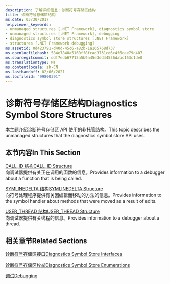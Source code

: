 ```yaml
---
description: 了解详细信息：诊断符号存储区结构
title: 诊断符号存储区结构
ms.date: 03/30/2017
helpviewer_keywords:
- unmanaged structures [.NET Framework], diagnostics symbol store
- unmanaged structures [.NET Framework], debugging
- diagnostics symbol store structures [.NET Framework]
- structures [.NET Framework debugging]
ms.assetid: 0d423791-d40d-45c6-a82b-1a165768d737
ms.openlocfilehash: 584e7840a5160ff8fcad3731cd6c4f6cae79d407
ms.sourcegitcommit: ddf7edb67715a5b9a45e3dd44536dabc153c1de0
ms.translationtype: MT
ms.contentlocale: zh-CN
ms.lasthandoff: 02/06/2021
ms.locfileid: "99800391"
---
```

# <a name="diagnostics-symbol-store-structures"></a><span data-ttu-id="6373e-103">诊断符号存储区结构</span><span class="sxs-lookup"><span data-stu-id="6373e-103">Diagnostics Symbol Store Structures</span></span>

<span data-ttu-id="6373e-104">本主题介绍诊断符号存储区 API 使用的非托管结构。</span><span class="sxs-lookup"><span data-stu-id="6373e-104">This topic describes the unmanaged structures that the diagnostics symbol store API uses.</span></span>  
  
## <a name="in-this-section"></a><span data-ttu-id="6373e-105">本节内容</span><span class="sxs-lookup"><span data-stu-id="6373e-105">In This Section</span></span>  

 [<span data-ttu-id="6373e-106">CALL_ID 结构</span><span class="sxs-lookup"><span data-stu-id="6373e-106">CALL_ID Structure</span></span>](call-id-structure.md)  
 <span data-ttu-id="6373e-107">向调试器提供有关正在调用的函数的信息。</span><span class="sxs-lookup"><span data-stu-id="6373e-107">Provides information to a debugger about a function that is being called.</span></span>  
  
 [<span data-ttu-id="6373e-108">SYMLINEDELTA 结构</span><span class="sxs-lookup"><span data-stu-id="6373e-108">SYMLINEDELTA Structure</span></span>](symlinedelta-structure.md)  
 <span data-ttu-id="6373e-109">向符号处理程序提供有关因编辑而移动的方法的信息。</span><span class="sxs-lookup"><span data-stu-id="6373e-109">Provides information to the symbol handler about methods that were moved as a result of edits.</span></span>  
  
 [<span data-ttu-id="6373e-110">USER_THREAD 结构</span><span class="sxs-lookup"><span data-stu-id="6373e-110">USER_THREAD Structure</span></span>](user-thread-structure.md)  
 <span data-ttu-id="6373e-111">向调试器提供有关线程的信息。</span><span class="sxs-lookup"><span data-stu-id="6373e-111">Provides information to a debugger about a thread.</span></span>  
  
## <a name="related-sections"></a><span data-ttu-id="6373e-112">相关章节</span><span class="sxs-lookup"><span data-stu-id="6373e-112">Related Sections</span></span>  

 [<span data-ttu-id="6373e-113">诊断符号存储区接口</span><span class="sxs-lookup"><span data-stu-id="6373e-113">Diagnostics Symbol Store Interfaces</span></span>](diagnostics-symbol-store-interfaces.md)  
  
 [<span data-ttu-id="6373e-114">诊断符号存储区枚举</span><span class="sxs-lookup"><span data-stu-id="6373e-114">Diagnostics Symbol Store Enumerations</span></span>](diagnostics-symbol-store-enumerations.md)  
  
 [<span data-ttu-id="6373e-115">调试</span><span class="sxs-lookup"><span data-stu-id="6373e-115">Debugging</span></span>](../debugging/index.md)
